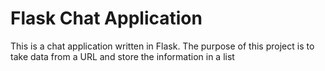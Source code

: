 
   # Flask Chat Application 
   
  This is a chat application written in Flask. The purpose of this project is to take data from a URL and store the information in a list
   
  